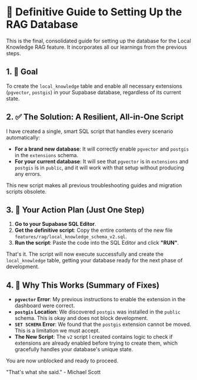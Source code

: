 # 🚀 Definitive Guide to Setting Up the RAG Database

This is the final, consolidated guide for setting up the database for the Local Knowledge RAG feature. It incorporates all our learnings from the previous steps.

## 1. 🎯 Goal

To create the `local_knowledge` table and enable all necessary extensions (`pgvector`, `postgis`) in your Supabase database, regardless of its current state.

## 2. ✅ The Solution: A Resilient, All-in-One Script

I have created a single, smart SQL script that handles every scenario automatically:
-   **For a brand new database**: It will correctly enable `pgvector` and `postgis` in the `extensions` schema.
-   **For your current database**: It will see that `pgvector` is in `extensions` and `postgis` is in `public`, and it will work with that setup without producing any errors.

This new script makes all previous troubleshooting guides and migration scripts obsolete.

## 3. 🚀 Your Action Plan (Just One Step)

1.  **Go to your Supabase SQL Editor**.
2.  **Get the definitive script**: Copy the entire contents of the new file `features/rag/local_knowledge_schema_v2.sql`.
3.  **Run the script**: Paste the code into the SQL Editor and click **"RUN"**.

That's it. The script will now execute successfully and create the `local_knowledge` table, getting your database ready for the next phase of development.

## 4. 🤔 Why This Works (Summary of Fixes)

-   **`pgvector` Error**: My previous instructions to enable the extension in the dashboard were correct.
-   **`postgis` Location**: We discovered `postgis` was installed in the `public` schema. This is okay and does not block development.
-   **`SET SCHEMA` Error**: We found that the `postgis` extension cannot be moved. This is a limitation we must accept.
-   **The New Script**: The `v2` script I created contains logic to check if extensions are already enabled before trying to create them, which gracefully handles your database's unique state.

You are now unblocked and ready to proceed.

"That's what she said." - Michael Scott 